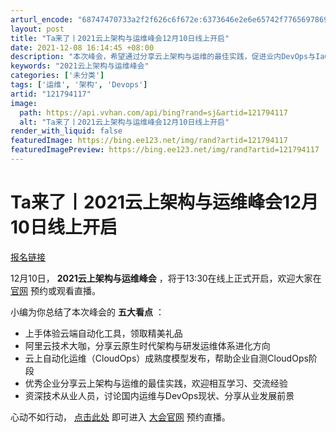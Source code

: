 ```yaml
---
arturl_encode: "68747470733a2f2f626c6f672e:6373646e2e6e65742f77656978696e5f34363539333136372f:61727469636c652f64657461696c732f313231373934313137"
layout: post
title: "Ta来了丨2021云上架构与运维峰会12月10日线上开启"
date: 2021-12-08 16:14:45 +08:00
description: "本次峰会，希望通过分享云上架构与运维的最佳实践，促进业内DevOps与IaC理念的落地，帮助企业“用"
keywords: "2021云上架构与运维峰会"
categories: ['未分类']
tags: ['运维', '架构', 'Devops']
artid: "121794117"
image:
  path: https://api.vvhan.com/api/bing?rand=sj&artid=121794117
  alt: "Ta来了丨2021云上架构与运维峰会12月10日线上开启"
render_with_liquid: false
featuredImage: https://bing.ee123.net/img/rand?artid=121794117
featuredImagePreview: https://bing.ee123.net/img/rand?artid=121794117
---
```


# Ta来了丨2021云上架构与运维峰会12月10日线上开启

[报名链接](https://summit.aliyun.com/cloudbuild2021 "报名链接")

12月10日，
**2021云上架构与运维峰会**
，将于13:30在线上正式开启，欢迎大家在
[官网](https://summit.aliyun.com/cloudbuild2021 "官网")
预约或观看直播。

小编为你总结了本次峰会的
**五大看点**
：

* 上手体验云端自动化工具，领取精美礼品
* 阿里云技术大咖，分享云原生时代架构与研发运维体系进化方向
* 云上自动化运维（CloudOps）成熟度模型发布，帮助企业自测CloudOps阶段
* 优秀企业分享云上架构与运维的最佳实践，欢迎相互学习、交流经验
* 资深技术从业人员，讨论国内运维与DevOps现状、分享从业发展前景

心动不如行动，
[点击此处](https://summit.aliyun.com/cloudbuild2021 "点击此处")
即可进入
[大会官网](https://summit.aliyun.com/cloudbuild2021 "大会官网")
预约直播。